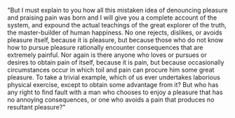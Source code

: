 "But I must explain to you how all this mistaken idea of denouncing pleasure and praising pain
was born and I will give you a complete account of the system, and expound the actual teachings
of the great explorer of the truth, the master-builder of human happiness.
No one rejects, dislikes, or avoids pleasure itself, because it is pleasure, but because
those who do not know how to pursue pleasure rationally encounter consequences that are extremely painful.
Nor again is there anyone who loves or pursues or desires to obtain pain of itself, because it is pain,
but because occasionally circumstances occur in which toil and pain can procure
him some great pleasure. To take a trivial example, which of us ever undertakes laborious physical 
exercise, except to obtain some advantage from it? But who has any right to find fault
with a man who chooses to enjoy a pleasure that has no annoying consequences,
or one who avoids a pain that produces no resultant pleasure?"